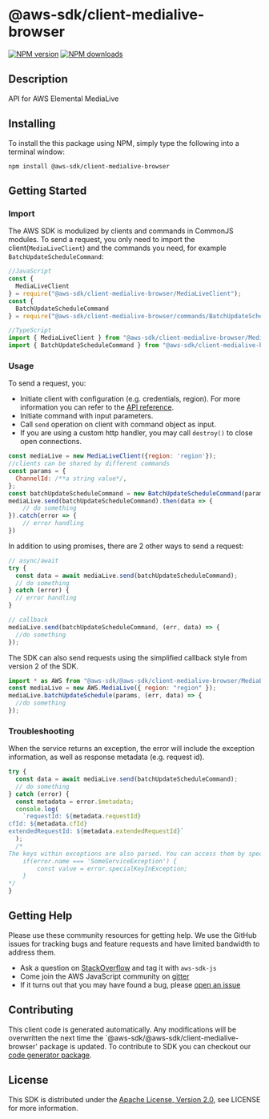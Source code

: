 # @aws-sdk/client-medialive-browser

[![NPM version](https://img.shields.io/npm/v/@aws-sdk/client-medialive-browser/preview.svg)](https://www.npmjs.com/package/@aws-sdk/client-medialive-browser)
[![NPM downloads](https://img.shields.io/npm/dm/@aws-sdk/client-medialive-browser.svg)](https://www.npmjs.com/package/@aws-sdk/client-medialive-browser)

## Description

API for AWS Elemental MediaLive

## Installing

To install the this package using NPM, simply type the following into a terminal window:

```
npm install @aws-sdk/client-medialive-browser
```

## Getting Started

### Import

The AWS SDK is modulized by clients and commands in CommonJS modules. To send a request, you only need to import the client(`MediaLiveClient`) and the commands you need, for example `BatchUpdateScheduleCommand`:

```javascript
//JavaScript
const {
  MediaLiveClient
} = require("@aws-sdk/client-medialive-browser/MediaLiveClient");
const {
  BatchUpdateScheduleCommand
} = require("@aws-sdk/client-medialive-browser/commands/BatchUpdateScheduleCommand");
```

```javascript
//TypeScript
import { MediaLiveClient } from "@aws-sdk/client-medialive-browser/MediaLiveClient";
import { BatchUpdateScheduleCommand } from "@aws-sdk/client-medialive-browser/commands/BatchUpdateScheduleCommand";
```

### Usage

To send a request, you:

- Initiate client with configuration (e.g. credentials, region). For more information you can refer to the [API reference][].
- Initiate command with input parameters.
- Call `send` operation on client with command object as input.
- If you are using a custom http handler, you may call `destroy()` to close open connections.

```javascript
const mediaLive = new MediaLiveClient({region: 'region'});
//clients can be shared by different commands
const params = {
  ChannelId: /**a string value*/,
};
const batchUpdateScheduleCommand = new BatchUpdateScheduleCommand(params);
mediaLive.send(batchUpdateScheduleCommand).then(data => {
    // do something
}).catch(error => {
    // error handling
})
```

In addition to using promises, there are 2 other ways to send a request:

```javascript
// async/await
try {
  const data = await mediaLive.send(batchUpdateScheduleCommand);
  // do something
} catch (error) {
  // error handling
}
```

```javascript
// callback
mediaLive.send(batchUpdateScheduleCommand, (err, data) => {
  //do something
});
```

The SDK can also send requests using the simplified callback style from version 2 of the SDK.

```javascript
import * as AWS from "@aws-sdk/@aws-sdk/client-medialive-browser/MediaLive";
const mediaLive = new AWS.MediaLive({ region: "region" });
mediaLive.batchUpdateSchedule(params, (err, data) => {
  //do something
});
```

### Troubleshooting

When the service returns an exception, the error will include the exception information, as well as response metadata (e.g. request id).

```javascript
try {
  const data = await mediaLive.send(batchUpdateScheduleCommand);
  // do something
} catch (error) {
  const metadata = error.$metadata;
  console.log(
    `requestId: ${metadata.requestId}
cfId: ${metadata.cfId}
extendedRequestId: ${metadata.extendedRequestId}`
  );
  /*
The keys within exceptions are also parsed. You can access them by specifying exception names:
    if(error.name === 'SomeServiceException') {
        const value = error.specialKeyInException;
    }
*/
}
```

## Getting Help

Please use these community resources for getting help. We use the GitHub issues for tracking bugs and feature requests and have limited bandwidth to address them.

- Ask a question on [StackOverflow](https://stackoverflow.com/questions/tagged/aws-sdk-js) and tag it with `aws-sdk-js`
- Come join the AWS JavaScript community on [gitter](https://gitter.im/aws/aws-sdk-js-v3)
- If it turns out that you may have found a bug, please [open an issue](https://github.com/aws/aws-sdk-js-v3/issues)

## Contributing

This client code is generated automatically. Any modifications will be overwritten the next time the `@aws-sdk/@aws-sdk/client-medialive-browser' package is updated. To contribute to SDK you can checkout our [code generator package][].

## License

This SDK is distributed under the
[Apache License, Version 2.0](http://www.apache.org/licenses/LICENSE-2.0),
see LICENSE for more information.

[code generator package]: https://github.com/aws/aws-sdk-js-v3/tree/master/packages/service-types-generator
[api reference]: https://docs.aws.amazon.com/AWSJavaScriptSDK/latest/
